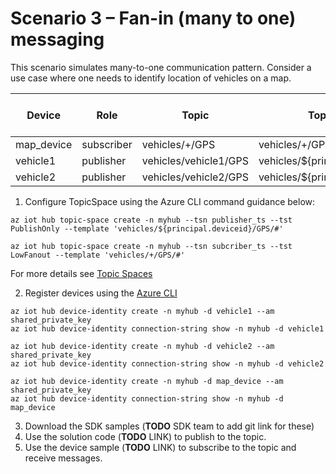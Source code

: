 
# Scenario 3 – Fan-in (many to one) messaging

This scenario simulates many-to-one communication pattern. Consider a use case where one needs to identify location of vehicles on a map.

| Device | Role| Topic | Topic Template | Topic Space Type|
| -------- | --------------- |---------- |---------- |---------- |
| map_device | subscriber | vehicles/+/GPS | vehicles/+/GPS/# | LowFanout|
| vehicle1 | publisher | vehicles/vehicle1/GPS | vehicles/${principal.deviceid}/GPS/# | PublishOnly|
| vehicle2 | publisher | vehicles/vehicle2/GPS | vehicles/${principal.deviceid}/GPS/# | PublishOnly|

1. Configure TopicSpace using the Azure CLI command guidance below:

 ```azurecli
az iot hub topic-space create -n myhub --tsn publisher_ts --tst PublishOnly --template 'vehicles/${principal.deviceid}/GPS/#'

az iot hub topic-space create -n myhub --tsn subcriber_ts --tst LowFanout --template 'vehicles/+/GPS/#'
```

  For more details see [Topic Spaces](https://github.com/Azure/IoTHubMQTTBrokerPreviewSamples#topic-spaces)

2. Register devices using the [Azure CLI](https://docs.microsoft.com/cli/azure/iot/hub/device-identity?view=azure-cli-latest#az_iot_hub_device_identity_create)

```azure cli
az iot hub device-identity create -n myhub -d vehicle1 --am shared_private_key
az iot hub device-identity connection-string show -n myhub -d vehicle1

az iot hub device-identity create -n myhub -d vehicle2 --am shared_private_key
az iot hub device-identity connection-string show -n myhub -d vehicle2

az iot hub device-identity create -n myhub -d map_device --am shared_private_key
az iot hub device-identity connection-string show -n myhub -d map_device
```

3. Download the SDK samples (**TODO** SDK team to add git link for these)
4. Use the solution code (**TODO** LINK) to publish to the topic.
5. Use the device sample (**TODO** LINK) to subscribe to the topic and receive messages.
